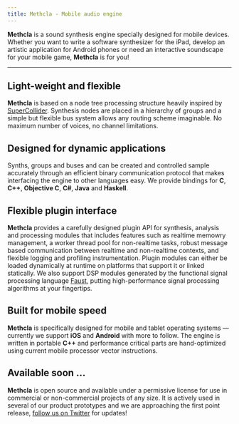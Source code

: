 ```yaml
---
title: Methcla - Mobile audio engine
---
```

**Methcla** is a sound synthesis engine specially designed for mobile devices. Whether you want to write a software synthesizer for the iPad, develop an artistic application for Android phones or need an interactive soundscape for your mobile game, **Methcla** is for you!

<!-- Developed by [Stefan Kersten](http://twitter.com/kaoskorobase), longtime open source contributor ([SuperCollider](), [Faust]()) and one of the creators of the [PLAY](http://www.soundsonline.com/PLAY) sample engine, **Methcla** is the audio backend for our soundscape creation platform [hearhear.me](http://hearhear.me)
 -->
<hr>

## Light-weight and flexible

**Methcla** is based on a node tree processing structure heavily inspired by [SuperCollider](http://supercollider.sourceforge.net). Synthesis nodes are placed in a hierarchy of groups and a simple but flexible bus system allows any routing scheme imaginable. No maximum number of voices, no channel limitations.

## Designed for dynamic applications

Synths, groups and buses and can be created and controlled sample accurately through an efficient binary communication protocol that makes interfacing the engine to other languages easy. We provide bindings for **C**, **C++**, **Objective C**, **C#**, **Java** and **Haskell**.

## Flexible plugin interface

**Methcla** provides a carefully designed plugin API for synthesis, analysis and processing modules that includes features such as realtime memowry management, a worker thread pool for non-realtime tasks, robust message based communication between realtime and non-realtime contexts, and flexible logging and profiling instrumentation. Plugin modules can either be loaded dynamically at runtime on platforms that support it or linked statically. We also support DSP modules generated by the functional signal processing language [Faust](http://faust.grame.fr/), putting high-performance signal processing algorithms at your fingertips.

## Built for mobile speed

**Methcla** is specifically designed for mobile and tablet operating systems &mdash; currently we support **iOS** and **Android** with more to follow. The engine is written in portable **C++** and performance critical parts are hand-optimized using current mobile processor vector instructions.

## Available soon ...

**Methcla** is open source and available under a permissive license for use in commercial or non-commercial projects of any size. It is actively used in several of our product prototypes and we are approaching the first point release, [follow us on Twitter](http://twitter.com/methcla) for updates!
